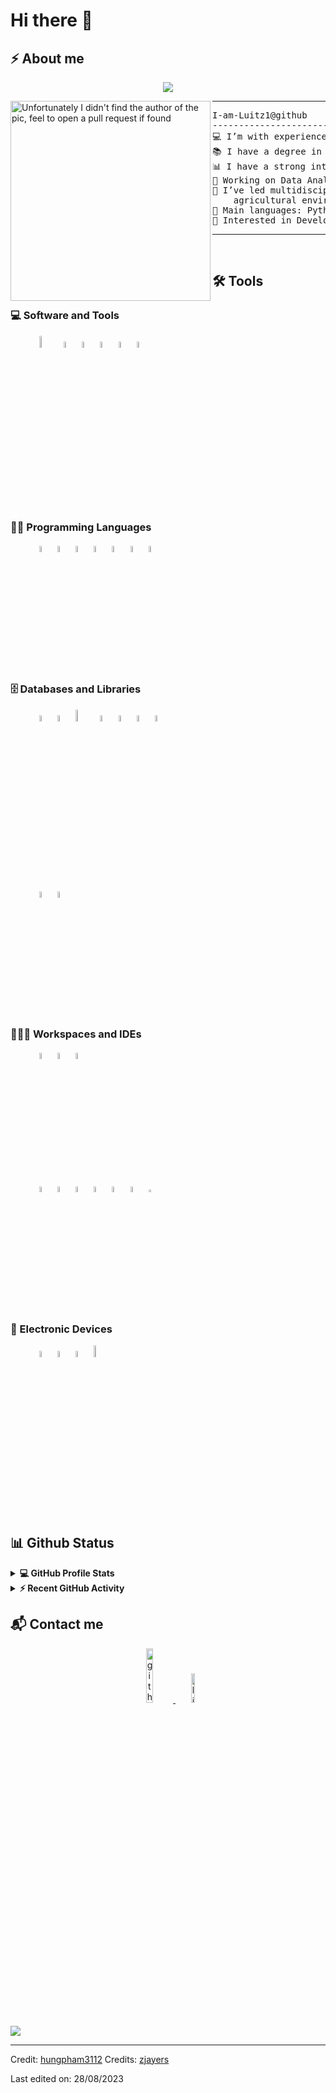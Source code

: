 <h1 align="Left">
Hi there 👋

 ## ⚡️ About me

<!-- Typing SVG by DenverCoder1 - https://github.com/DenverCoder1/readme-typing-svg -->
<p align="center">
  <a href="https://github.com/Luitz1"><img src="https://readme-typing-svg.herokuapp.com/?lines=Data+Analyst;Data+Science+Student;Python+Developer;IoT+Developer;DA%20|DS%20|%20AI%20|%20ML%20Enthusiastic;Always%20learning%20new%20things&center=true&width=380&height=45"></a>
</p>

<img align="left" src="https://media3.giphy.com/media/v1.Y2lkPTc5MGI3NjExNXFibTc4ZXJhc3FyZmFvbzNrd2VhdWlzYWpnM285OW5vdTl0ejg0byZlcD12MV9pbnRlcm5hbF9naWZfYnlfaWQmY3Q9Zw/h8RDGogSns9wpOJFzR/giphy.gif" alt="Unfortunately I didn't find the author of the pic, feel to open a pull request if found" width="320" />
<hr>
<pre>
I-am-Luitz1@github
------------------------------------------------------------------------------
💻 I’m with experience in data analysis, Business Intelligence, and automation.
📚 I have a degree in Electronic Engineering.
📊 I have a strong interest in Data Science and Artificial Intelligence.
🔭 Working on Data Analyst & Machine Learning.
🌱 I’ve led multidisciplinary teams and executed projects across technological and 
    agricultural environments.
🌟 Main languages: Python and VB.
🚩 Interested in Development, IA, IoT, Big Data, Cybersecurity.
</pre>
<hr>


<br/>

## 🛠️ Tools


### 💻 Software and Tools
<p align="left"> 
  &emsp;&emsp;&emsp; 
 <code><img width="7%" src="https://pragmaticworks.com/hs-fs/hubfs/Power-Bi-logo-transparent.png?width=439&name=Power-Bi-logo-transparent.png"></code>
 <code><img width="5%" src="https://www.vectorlogo.zone/logos/mysql/mysql-ar21~bgwhite.svg"></code>
 <code><img width="5%" src="https://profejaime.com/images/2022/08/04/connector-excel-logo.png"></code>
 <code><img width="5%" src="https://www.uexternado.edu.co/wp-content/uploads/2020/10/Matlab-Logo.png"></code>
 <code><img width="5%" src="https://upload.wikimedia.org/wikipedia/commons/thumb/6/6e/AutoCad_new_logo.svg/2560px-AutoCad_new_logo.svg.png"></code>
 <code><img width="5%" src="https://upload.wikimedia.org/wikipedia/commons/thumb/c/c2/QGIS_logo%2C_2017.svg/2560px-QGIS_logo%2C_2017.svg.png"></code>
 
  <br />
</p>

### 👨‍💻 Programming Languages
<p align="left"> 
  &emsp;&emsp;&emsp;
  <code><img width="5%" src="https://www.vectorlogo.zone/logos/python/python-ar21.svg"></code>
  <code><img width="5%" src="https://www.vectorlogo.zone/logos/microsoft_vb/microsoft_vb-ar21~bgwhite.svg"></code>
 <code><img width="5%" src="https://www.vhv.rs/dpng/d/605-6050124_c-c-logo-hd-png-download.png"></code>
 <code><img width="5%" src="https://www.vectorlogo.zone/logos/gnu_bash/gnu_bash-ar21~bgwhite.svg"></code>
 <code><img width="5%" src="https://docs.ghielectronics.com/software/micropython/images/micropython.png"></code>
  <code><img width="5%" src="https://www.vectorlogo.zone/logos/mysql/mysql-ar21~bgwhite.svg"></code>
 <code><img width="5%" src="https://www.diegocalvo.es/wp-content/uploads/2019/05/dax_logo.png"></code>
 
 
  <br />
<p>
 
### 🗄️ Databases and Libraries
<p align="left"> 
  &emsp;&emsp;&emsp;
 <code><img width="5%" src="https://raw.githubusercontent.com/valohai/ml-logos/d8dfb916e50a93a41f3b1ed2ca7bd3dbc77030a2/pandas.svg"></code>
  <code><img width="5%" src="https://www.vectorlogo.zone/logos/numpy/numpy-ar21~bgwhite.svg"></code>
 <code><img width="7%" src="https://raw.githubusercontent.com/gilbarbara/logos/92bb74e98bca1ea1ad794442676ebc4e75038adc/logos/matplotlib.svg"></code>
 <code><img width="5%" src="https://upload.wikimedia.org/wikipedia/commons/thumb/0/05/Scikit_learn_logo_small.svg/260px-Scikit_learn_logo_small.svg.png?20180808062052"></code>
  <code><img width="5%" src="https://www.vectorlogo.zone/logos/tensorflow/tensorflow-ar21~bgwhite.svg"></code>
 <code><img width="5%" src="https://keras.io/img/logo.png"></code>
 <code><img width="5%" src="https://www.vectorlogo.zone/logos/github/github-ar21~bgwhite.svg"></code>
  <br />
</p>

<p align="left"> 
  &emsp;&emsp;&emsp; 
 <code><img width="5%" src="https://www.vectorlogo.zone/logos/kaggle/kaggle-ar21~bgwhite.svg"></code>
  <code><img width="5%" src="https://www.vectorlogo.zone/logos/mongodb/mongodb-ar21~bgwhite.svg"></code>
  <br />
</p>

### 👨🏽‍💻 Workspaces and IDEs
<p align="left"> 
  &emsp;&emsp;&emsp; 
  <code><img width="5%" src="https://www.vectorlogo.zone/logos/debian/debian-ar21~bgwhite.svg"></code>
 <code><img width="5%" src="https://www.vectorlogo.zone/logos/ubuntu/ubuntu-ar21~bgwhite.svg"></code>
  <code><img width="5%" src="https://www.vectorlogo.zone/logos/microsoft/microsoft-ar21~bgwhite.svg"></code>
 
  <br />
</p>

<p align="left"> 
  &emsp;&emsp;&emsp; 
  <code><img width="5%" src="https://cdn.shortpixel.ai/spai/q_lossy+w_512+to_webp+ret_img+p_h/algotrading101.com/learn/wp-content/uploads/2021/05/Google-Colab-Guide-1024x683.jpg"></code>
  <code><img width="5%" src="https://www.vectorlogo.zone/logos/jupyter/jupyter-ar21~bgwhite.svg"></code>
  <code><img width="5%" src="https://miro.medium.com/v2/resize:fit:1400/0*ydOn9T3LuyMcTOwO"></code>
 <code><img width="5%" src="https://www.vectorlogo.zone/logos/vim/vim-ar21~bgwhite.svg"></code>
 <code><img width="5%" src="https://atareao.es/wp-content/uploads/2017/08/Captura-de-pantalla-de-2017-08-28-10-07-11.png"></code>
 <code><img width="5%" src="https://www.vectorlogo.zone/logos/arduino/arduino-ar21~bgwhite.svg"></code>
<code><img width="3%" src="https://upload.wikimedia.org/wikipedia/commons/e/e2/Thonny_logo.png"></code>
 
 
  <br />
</p>


### 📱 Electronic Devices
<p align="left"> 
  &emsp;&emsp;&emsp; 
<code><img width="5%" src="https://www.vectorlogo.zone/logos/raspberrypi/raspberrypi-ar21~bgwhite.svg"></code>
 <code><img width="5%" src="https://www.vectorlogo.zone/logos/arduino/arduino-ar21~bgwhite.svg"></code>
<code><img width="5%" src="https://openthread.io/static/images/ot-contrib-espressif.png"></code>
<code><img width="7%" src="https://m.media-amazon.com/images/S/aplus-media-library-service-media/9884db17-9fb4-422f-bc1a-2ae884a80780.__CR0,0,600,180_PT0_SX600_V1___.jpg"></code>
<br />
</p>
 
## 📊 Github Status


<details>  
  <summary><b>💻 GitHub Profile Stats</b></summary>
  <br/>
  <p align="center">
    <a href="https://github.com/anuraghazra/github-readme-stats"><img alt="Candida's Github Stats" src="https://github-readme-stats.vercel.app/api?username=Luitz1&show_icons=true&count_private=true&theme=algolia" height="192px"/></a>
  <img src="https://github-readme-stats.vercel.app/api/top-langs?username=Luitz1&show_icons=true&locale=en&layout=compact&theme=algolia" alt="candida18" height="192px"/>
  <br/>
  <b>Note:</b> Top languages is only a metric of the languages my public code consists of and doesn't reflect experience or skill level.
  </p>
</details>

<details> 
  <summary><b>⚡ Recent GitHub Activity</b></summary>
  <br/>
   <a href="https://github.com/Luitz1"><img alt="Luitz1's Activity Graph" src="https://github-readme-activity-graph.vercel.app/graph?username=Luitz1&theme=react-dark&hide_border=true&area=true" /></a>
  <br/>

</details>


## 📬 Contact me
<p align=center>
    <a href="https://github.com/Luitz1" target="_blank">
        <img width="15%" src="https://encrypted-tbn0.gstatic.com/images?q=tbn:ANd9GcR2-XoPMVrp6yiAQ8p9mVeslBVdFafeYlKIEw&s" alt=github style="margin-bottom: 5px;" />
    </a>
    <a href="https://www.linkedin.com/in/luis-enrique-rios-ben%C3%ADtez/" target="_blank">
        <img width="11%" src="https://www.vectorlogo.zone/logos/linkedin/linkedin-ar21~bgwhite.svg" alt=linkedin style="margin-bottom: 5px;" />
    </a>
</p>

<img src="https://user-images.githubusercontent.com/73097560/115834477-dbab4500-a447-11eb-908a-139a6edaec5c.gif" />

---

Credit: [hungpham3112](https://github.com/hungpham3112)
Credits: [zjayers](https://github.com/zjayers)

Last edited on: 28/08/2023
